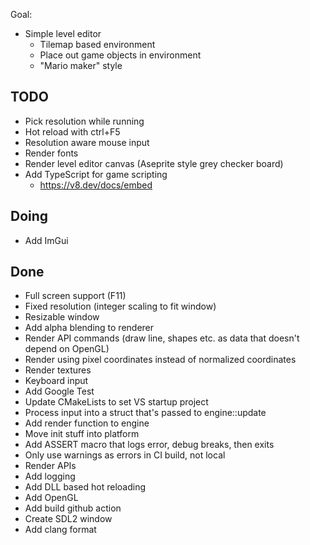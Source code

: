 Goal:
- Simple level editor
  - Tilemap based environment
  - Place out game objects in environment
  - "Mario maker" style

## TODO
- Pick resolution while running
- Hot reload with ctrl+F5
- Resolution aware mouse input
- Render fonts
- Render level editor canvas (Aseprite style grey checker board)
- Add TypeScript for game scripting
  - https://v8.dev/docs/embed

## Doing
- Add ImGui

## Done
- Full screen support (F11)
- Fixed resolution (integer scaling to fit window)
- Resizable window
- Add alpha blending to renderer
- Render API commands (draw line, shapes etc. as data that doesn't depend on OpenGL)
- Render using pixel coordinates instead of normalized coordinates
- Render textures
- Keyboard input
- Add Google Test
- Update CMakeLists to set VS startup project
- Process input into a struct that's passed to engine::update
- Add render function to engine
- Move init stuff into platform
- Add ASSERT macro that logs error, debug breaks, then exits
- Only use warnings as errors in CI build, not local
- Render APIs
- Add logging
- Add DLL based hot reloading
- Add OpenGL
- Add build github action
- Create SDL2 window
- Add clang format
